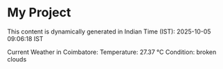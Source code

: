 # My Project

This content is dynamically generated in Indian Time (IST): 2025-10-05 09:06:18 IST


Current Weather in Coimbatore:
Temperature: 27.37 °C
Condition: broken clouds
